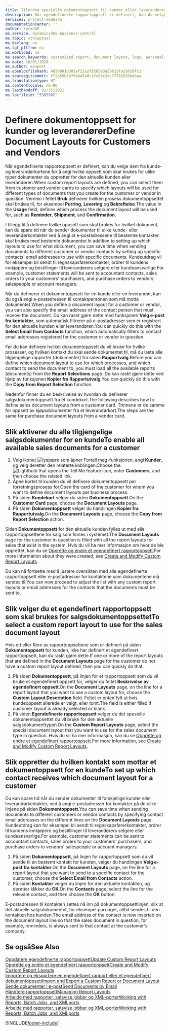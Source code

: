 ```yaml
---
title: Tilordne spesielle dokumentoppsett til kunder eller leverandører | Microsoft Docs
description: Når egendefinerte rapportoppsett er definert, kan du velge dem fra kunde- og leverandørkortene for å angi at de valgte oppsettene skal brukes for dokumenter du oppretter for den aktuelle kunden eller leverandøren.
services: project-madeira
documentationcenter: ''
author: SorenGP
ms.service: dynamics365-business-central
ms.topic: conceptual
ms.devlang: na
ms.tgt_pltfrm: na
ms.workload: na
ms.search.keywords: customized report, document layout, logo, personalize
ms.date: 10/01/2020
ms.author: edupont
ms.openlocfilehash: 493a801b381ef21a2f8265e3a59615fa21618fc1
ms.sourcegitcommit: ff2b55b7e790447e0c1fcd5c2ec7f7610338ebaa
ms.translationtype: HT
ms.contentlocale: nb-NO
ms.lasthandoff: 02/15/2021
ms.locfileid: "5385902"
---
```

# <a name="define-document-layouts-for-customers-and-vendors"></a><span data-ttu-id="85714-103">Definere dokumentoppsett for kunder og leverandører</span><span class="sxs-lookup"><span data-stu-id="85714-103">Define Document Layouts for Customers and Vendors</span></span>
<span data-ttu-id="85714-104">Når egendefinerte rapportoppsett er definert, kan du velge dem fra kunde- og leverandørkortene for å angi hvilke oppsett som skal brukes for ulike typer dokumenter du oppretter for den aktuelle kunden eller leverandøren.</span><span class="sxs-lookup"><span data-stu-id="85714-104">When custom report layouts are defined, you can select them from customer and vendor cards to specify which layouts will be used for different types of documents that you create for the customer or vendor in question.</span></span> <span data-ttu-id="85714-105">Verdien i feltet **Bruk** definerer hvilken prosess dokumentoppsettet skal brukes til, for eksempel **Purring**, **Levering** og **Bekreftelse**.</span><span class="sxs-lookup"><span data-stu-id="85714-105">The value in the **Usage** field, defines which process the document layout will be used for, such as **Reminder**, **Shipment**, and **Confirmation**.</span></span>

<span data-ttu-id="85714-106">I tillegg til å definere hvilke oppsett som skal brukes for hvilket dokument, kan du spare tid når du sender dokumenter til ulike kunde- eller leverandørkontakter ved å angi at e-postadressene til bestemte kontakter skal brukes med bestemte dokumenter.</span><span class="sxs-lookup"><span data-stu-id="85714-106">In addition to setting up which layouts to use for what document, you can save time when sending documents to different customer or vendor contacts by setting up specific contacts' email addresses to use with specific documents.</span></span> <span data-ttu-id="85714-107">Kundeutdrag vil for eksempel bli sendt til regnskapsførerkontakter, ordrer til kundens innkjøpere og bestillinger til leverandørers selgere eller kundeansvarlige.</span><span class="sxs-lookup"><span data-stu-id="85714-107">For example, customer statements will be sent to accountant contacts, sales orders to your customers' purchasers, and purchase orders to vendors' salespeople or account managers.</span></span>

<span data-ttu-id="85714-108">Når du definerer et dokumentoppsett for en kunde eller en leverandør, kan du også angi e-postadressen til kontaktpersonen som må motta dokumentet.</span><span class="sxs-lookup"><span data-stu-id="85714-108">When you define a document layout for a customer or vendor, you can also specify the email address of the contact person that must receive the document.</span></span> <span data-ttu-id="85714-109">Du kan raskt gjøre dette med funksjonen **Velg e-post fra kontakter**, som automatisk filtrerer på e-postadresser som er registrert for den aktuelle kunden eller leverandøren.</span><span class="sxs-lookup"><span data-stu-id="85714-109">You can quickly do this with the **Select Email from Contacts** function, which automatically filters to contact email addresses registered for the customer or vendor in question.</span></span>

<span data-ttu-id="85714-110">Før du kan definere hvilket dokumentoppsett du vil bruke for hvilke prosesser, og hvilken kontakt du skal sende dokumentet til, må du laste alle tilgjengelige rapporter (dokumenter) fra siden **Rapportvalg**.</span><span class="sxs-lookup"><span data-stu-id="85714-110">Before you can define which document layout to use for which processes, and which contact to send the document to, you must load all the available reports (documents) from the **Report Selections** page.</span></span> <span data-ttu-id="85714-111">Du kan raskt gjøre dette ved hjelp av funksjonen **Kopier fra Rapportutvalg**.</span><span class="sxs-lookup"><span data-stu-id="85714-111">You can quickly do this with the **Copy from Report Selection** function.</span></span>

<span data-ttu-id="85714-112">Nedenfor finner du en beskrivelse av hvordan du definerer salgsdokumentoppsett fra et kundekort.</span><span class="sxs-lookup"><span data-stu-id="85714-112">The following describes how to define sales document layouts from a customer card.</span></span> <span data-ttu-id="85714-113">Trinnene er de samme for oppsett av kjøpsdokumenter fra et leverandørkort.</span><span class="sxs-lookup"><span data-stu-id="85714-113">The steps are the same for purchase document layouts from a vendor card.</span></span>

## <a name="to-enable-all-available-sales-documents-for-a-customer"></a><span data-ttu-id="85714-114">Slik aktiverer du alle tilgjengelige salgsdokumenter for en kunde</span><span class="sxs-lookup"><span data-stu-id="85714-114">To enable all available sales documents for a customer</span></span>
1. <span data-ttu-id="85714-115">Velg ikonet ![lyspære som åpner Fortell meg-funksjonen](media/ui-search/search_small.png "Fortell hva du vil gjøre"), angi **Kunder**, og velg deretter den relaterte koblingen.</span><span class="sxs-lookup"><span data-stu-id="85714-115">Choose the ![Lightbulb that opens the Tell Me feature](media/ui-search/search_small.png "Tell me what you want to do") icon, enter **Customers**, and then choose the related link.</span></span>
2. <span data-ttu-id="85714-116">Åpne kortet til kunden du vil definere dokumentoppsett per forretningsprosess for.</span><span class="sxs-lookup"><span data-stu-id="85714-116">Open the card of the customer for whom you want to define document layouts per business process.</span></span>
3. <span data-ttu-id="85714-117">På siden **Kundekort** velger du siden **Dokumentoppsett**.</span><span class="sxs-lookup"><span data-stu-id="85714-117">On the **Customer Card** page, choose the **Document Layouts** page.</span></span>
4. <span data-ttu-id="85714-118">På siden **Dokumentoppsett** velger du handlingen **Kopier fra Rapportutvalg**.</span><span class="sxs-lookup"><span data-stu-id="85714-118">On the **Document Layouts** page, choose the **Copy from Report Selection** action.</span></span>

<span data-ttu-id="85714-119">Siden **Dokumentoppsett** for den aktuelle kunden fylles ut med alle rapportoppsettene for salg som finnes i systemet.</span><span class="sxs-lookup"><span data-stu-id="85714-119">The **Document Layouts** page for the customer in question is filled with all the report layouts for sales that exist in the system.</span></span> <span data-ttu-id="85714-120">Hvis du vil ha mer informasjon om hvor de ble opprettet, kan du se [Opprette og endre et egendefinert rapportoppsett](ui-how-create-custom-report-layout.md).</span><span class="sxs-lookup"><span data-stu-id="85714-120">For more information about they were created, see [Create and Modify Custom Report Layouts](ui-how-create-custom-report-layout.md).</span></span>

<span data-ttu-id="85714-121">Du kan nå fortsette med å justere oversikten med alle egendefinerte rapportoppsett eller e-postadresser for kontaktene som dokumentene må sendes til.</span><span class="sxs-lookup"><span data-stu-id="85714-121">You can now proceed to adjust the list with any custom report layouts or email addresses for the contacts that the documents must be sent to.</span></span>

## <a name="to-select-a-custom-report-layout-to-use-for-the-sales-document-layout"></a><span data-ttu-id="85714-122">Slik velger du et egendefinert rapportoppsett som skal brukes for salgsdokumentoppsettet</span><span class="sxs-lookup"><span data-stu-id="85714-122">To select a custom report layout to use for the sales document layout</span></span>
<span data-ttu-id="85714-123">Hvis ett eller flere av rapportoppsettene som er definert på siden **Dokumentoppsett** for kunden, ikke har definert et egendefinert rapportoppsett, kan du raskt gjøre dette.</span><span class="sxs-lookup"><span data-stu-id="85714-123">If one or more of the report layouts that are defined in the **Document Layouts** page for the customer do not have a custom report layout defined, then you can quickly do that.</span></span>

1. <span data-ttu-id="85714-124">På siden **Dokumentoppsett**, på linjen for et rapportoppsett som du vil bruke et egendefinert oppsett for, velger du feltet **Beskrivelse av egendefinert oppsett**.</span><span class="sxs-lookup"><span data-stu-id="85714-124">On the **Document Layouts** page, on the line for a report layout that you want to use a custom layout for, choose the **Custom Layout Description** field.</span></span> <span data-ttu-id="85714-125">Feltet er enten fylt ut hvis kundeoppsett allerede er valgt, eller tomt.</span><span class="sxs-lookup"><span data-stu-id="85714-125">The field is either filled if customer layout is already selected or blank.</span></span>
2. <span data-ttu-id="85714-126">På siden **Egendefinerte rapportoppsett** velger du det spesielle dokumentoppsettet du vil bruke for den aktuelle salgsdokumenttypen.</span><span class="sxs-lookup"><span data-stu-id="85714-126">On the **Custom Report Layouts** page, select the special document layout that you want to use for the sales document type in question.</span></span> <span data-ttu-id="85714-127">Hvis du vil ha mer informasjon, kan du se [Opprette og endre et egendefinert rapportoppsett](ui-how-create-custom-report-layout.md).</span><span class="sxs-lookup"><span data-stu-id="85714-127">For more information, see [Create and Modify Custom Report Layouts](ui-how-create-custom-report-layout.md).</span></span>

## <a name="to-set-up-which-contact-receives-which-document-layout-for-a-customer"></a><span data-ttu-id="85714-128">Slik oppretter du hvilken kontakt som mottar et dokumentoppsett for en kunde</span><span class="sxs-lookup"><span data-stu-id="85714-128">To set up which contact receives which document layout for a customer</span></span>
<span data-ttu-id="85714-129">Du kan spare tid når du sender dokumenter til forskjellige kunder eller leverandørkontakter, ved å angi e-postadresser for kontakter på de ulike linjene på siden **Dokumentoppsett**.</span><span class="sxs-lookup"><span data-stu-id="85714-129">You can save time when sending documents to different customers or vendor contacts by specifying contact email addresses on the different lines on the **Document Layouts** page.</span></span> <span data-ttu-id="85714-130">Kundeutdrag kan for eksempel bli sendt til regnskapsførerkontakter, ordrer til kundens innkjøpere og bestillinger til leverandørers selgere eller kundeansvarlige.</span><span class="sxs-lookup"><span data-stu-id="85714-130">For example, customer statements can be sent to accountant contacts, sales orders to your customers' purchasers, and purchase orders to vendors' salespeople or account managers.</span></span>

1. <span data-ttu-id="85714-131">På siden **Dokumentoppsett**, på linjen for rapportoppsett som du vil sende til en bestemt kontakt for kunden, velger du handlingen **Velg e-post fra kontakter**.</span><span class="sxs-lookup"><span data-stu-id="85714-131">On the **Document Layouts** page, on the line for a report layout that you want to send to a specific contact for the customer, choose the **Select Email from Contacts** action.</span></span>
2. <span data-ttu-id="85714-132">På siden **Kontakter** velger du linjen for den aktuelle kontakten, og deretter klikker du **OK**.</span><span class="sxs-lookup"><span data-stu-id="85714-132">On the **Contacts** page, select the line for the relevant contact, and then choose the **OK** button.</span></span>

<span data-ttu-id="85714-133">E-postadressen til kontakten settes nå inn på dokumentoppsettlinjen, slik at det aktuelle salgsdokumentet, for eksempel purringer, alltid sendes til den kontakten hos kunden.</span><span class="sxs-lookup"><span data-stu-id="85714-133">The email address of the contact is now inserted on the document layout line so that the sales document in question, for example, reminders, is always sent to that contact at the customer's company.</span></span>

## <a name="see-also"></a><span data-ttu-id="85714-134">Se også</span><span class="sxs-lookup"><span data-stu-id="85714-134">See Also</span></span>  
[<span data-ttu-id="85714-135">Oppdatere egendefinerte rapportoppsett</span><span class="sxs-lookup"><span data-stu-id="85714-135">Update Custom Report Layouts</span></span>](ui-update-report-layouts.md)  
[<span data-ttu-id="85714-136">Opprette og endre et egendefinert rapportoppsett</span><span class="sxs-lookup"><span data-stu-id="85714-136">Create and Modify Custom Report Layouts</span></span>](ui-how-create-custom-report-layout.md)  
[<span data-ttu-id="85714-137">Importere og eksportere en egendefinert rapport eller et egendefinert dokumentoppsett</span><span class="sxs-lookup"><span data-stu-id="85714-137">Import and Export a Custom Report or Document Layout</span></span>](ui-how-import-and-export-report-layout.md)  
[<span data-ttu-id="85714-138">Sende dokumenter i e-post</span><span class="sxs-lookup"><span data-stu-id="85714-138">Send Documents by Email</span></span>](ui-how-send-documents-email.md)  
[<span data-ttu-id="85714-139">Håndtere rapportoppsett</span><span class="sxs-lookup"><span data-stu-id="85714-139">Managing Report Layouts</span></span>](ui-manage-report-layouts.md)  
[<span data-ttu-id="85714-140">Arbeide med rapporter, satsvise jobber og XML-porter</span><span class="sxs-lookup"><span data-stu-id="85714-140">Working with Reports, Batch Jobs, and XMLports</span></span>](ui-work-report.md)  
[<span data-ttu-id="85714-141">Arbeide med rapporter, satsvise jobber og XML-porter</span><span class="sxs-lookup"><span data-stu-id="85714-141">Working with Reports, Batch Jobs, and XMLports</span></span>](ui-work-report.md)  


[!INCLUDE[footer-include](includes/footer-banner.md)]